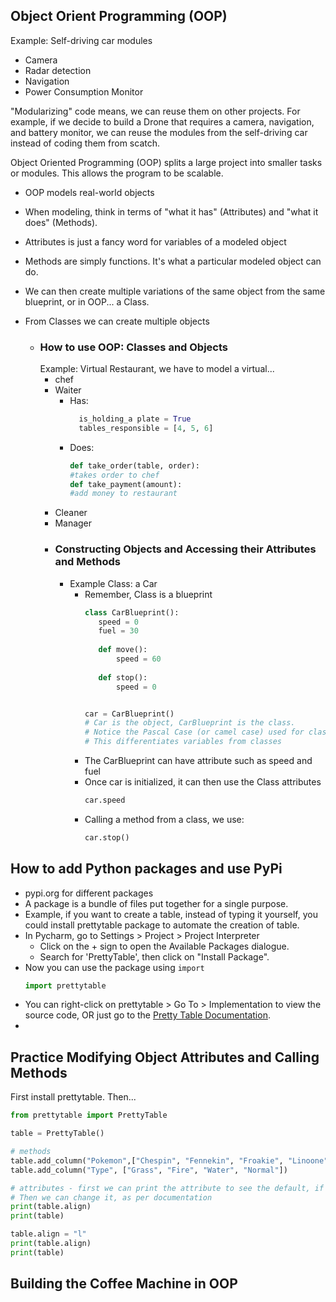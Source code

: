 ## Object Orient Programming (OOP)
Example: Self-driving car modules
- Camera
- Radar detection
- Navigation
- Power Consumption Monitor

"Modularizing" code means, we can reuse them on other projects. For example,
if we decide to build a Drone that requires a camera, navigation, and
battery monitor, we can reuse the modules from the self-driving car
instead of coding them from scatch.

Object Oriented Programming (OOP) splits a large project into smaller tasks
or modules. This allows the program to be scalable.
- OOP models real-world objects
- When modeling, think in terms of "what it has" (Attributes) and 
"what it does" (Methods).
- Attributes is just a fancy word for variables of a modeled object
- Methods are simply functions. It's what a particular modeled object
can do.
- We can then create multiple variations of the same object from the
same blueprint, or in OOP... a Class.
- From Classes we can create multiple objects

  - ### How to use OOP: Classes and Objects
    Example: Virtual Restaurant, we have to model a virtual...
    - chef
    - Waiter
      - Has:
        ```py
          is_holding_a plate = True
          tables_responsible = [4, 5, 6]
          ```
      - Does:
        ```py
        def take_order(table, order):
        #takes order to chef
        def take_payment(amount):
        #add money to restaurant
        ```
    - Cleaner
    - Manager
    - ### Constructing Objects and Accessing their Attributes and Methods
      - Example Class: a Car
        - Remember, Class is a blueprint
             ```python
            class CarBlueprint():
                speed = 0
                fuel = 30
                
                def move():
                    speed = 60   
                
                def stop():
                    speed = 0
          
          
            car = CarBlueprint()
            # Car is the object, CarBlueprint is the class.
            # Notice the Pascal Case (or camel case) used for classes. 
            # This differentiates variables from classes
             ```
         - The CarBlueprint can have attribute such as speed and fuel
         - Once car is initialized, it can then use the Class attributes
             ```python
             car.speed
            ```
         - Calling a method from a class, we use:
            ```python
            car.stop()
            ```

## How to add Python packages and use PyPi
- pypi.org for different packages
- A package is a bundle of files put together for a single purpose.
- Example, if you want to create a table, instead of typing it yourself,
you could install prettytable package to automate the creation of table.
- In Pycharm, go to Settings > Project > Project Interpreter
  - Click on the + sign to open the Available Packages dialogue.
  - Search for 'PrettyTable', then click on "Install Package".
- Now you can use the package using `import`
  ```python
  import prettytable
  ```
- You can right-click on prettytable > Go To > Implementation to view the
source code, OR just go to the [Pretty Table Documentation](https://code.google.com/archive/p/prettytable/wikis/Tutorial.wiki).
- 
## Practice Modifying Object Attributes and Calling Methods
First install prettytable. Then...
```python
from prettytable import PrettyTable

table = PrettyTable()

# methods
table.add_column("Pokemon",["Chespin", "Fennekin", "Froakie", "Linoone"])
table.add_column("Type", ["Grass", "Fire", "Water", "Normal"])

# attributes - first we can print the attribute to see the default, if any.
# Then we can change it, as per documentation
print(table.align)
print(table)

table.align = "l"
print(table.align)
print(table)
```
## Building the Coffee Machine in OOP

